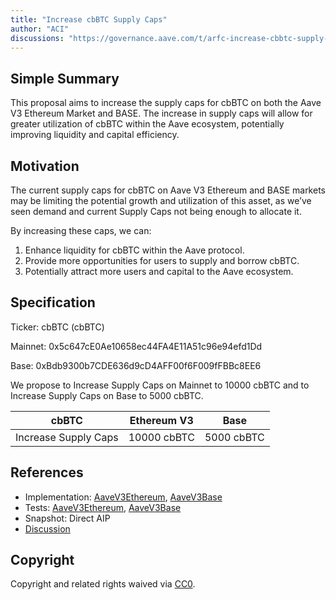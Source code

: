 ```yaml
---
title: "Increase cbBTC Supply Caps"
author: "ACI"
discussions: "https://governance.aave.com/t/arfc-increase-cbbtc-supply-caps-on-aave-v3-ethereum-market-and-base/19304"
---
```


## Simple Summary

This proposal aims to increase the supply caps for cbBTC on both the Aave V3 Ethereum Market and BASE. The increase in supply caps will allow for greater utilization of cbBTC within the Aave ecosystem, potentially improving liquidity and capital efficiency.

## Motivation

The current supply caps for cbBTC on Aave V3 Ethereum and BASE markets may be limiting the potential growth and utilization of this asset, as we’ve seen demand and current Supply Caps not being enough to allocate it.

By increasing these caps, we can:

1. Enhance liquidity for cbBTC within the Aave protocol.
2. Provide more opportunities for users to supply and borrow cbBTC.
3. Potentially attract more users and capital to the Aave ecosystem.

## Specification

Ticker: cbBTC (cbBTC)

Mainnet: 0x5c647cE0Ae10658ec44FA4E11A51c96e94efd1Dd

Base: 0xBdb9300b7CDE636d9cD4AFF00f6F009fFBBc8EE6

We propose to Increase Supply Caps on Mainnet to 10000 cbBTC and to Increase Supply Caps on Base to 5000 cbBTC.

| cbBTC                | Ethereum V3 | Base       |
| -------------------- | ----------- | ---------- |
| Increase Supply Caps | 10000 cbBTC  | 5000 cbBTC |

## References

- Implementation: [AaveV3Ethereum](https://github.com/bgd-labs/aave-proposals-v3/blob/main/src/20241004_Multi_IncreaseCbBTCSupplyCaps/AaveV3Ethereum_IncreaseCbBTCSupplyCaps_20241004.sol), [AaveV3Base](https://github.com/bgd-labs/aave-proposals-v3/blob/main/src/20241004_Multi_IncreaseCbBTCSupplyCaps/AaveV3Base_IncreaseCbBTCSupplyCaps_20241004.sol)
- Tests: [AaveV3Ethereum](https://github.com/bgd-labs/aave-proposals-v3/blob/main/src/20241004_Multi_IncreaseCbBTCSupplyCaps/AaveV3Ethereum_IncreaseCbBTCSupplyCaps_20241004.t.sol), [AaveV3Base](https://github.com/bgd-labs/aave-proposals-v3/blob/main/src/20241004_Multi_IncreaseCbBTCSupplyCaps/AaveV3Base_IncreaseCbBTCSupplyCaps_20241004.t.sol)
- Snapshot: Direct AIP
- [Discussion](https://governance.aave.com/t/arfc-increase-cbbtc-supply-caps-on-aave-v3-ethereum-market-and-base/19304)

## Copyright

Copyright and related rights waived via [CC0](https://creativecommons.org/publicdomain/zero/1.0/).
